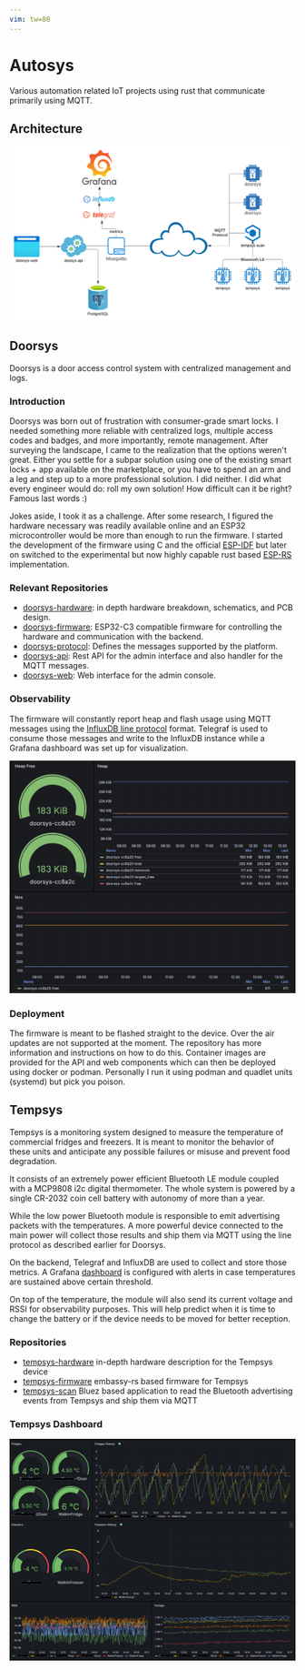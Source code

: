 ```yaml
---
vim: tw=80
---
```


# Autosys

Various automation related IoT projects using rust that communicate primarily
using MQTT.

## Architecture

![Architecture Diagram](assets/architecture.svg)

## Doorsys

Doorsys is a door access control system with centralized management and logs.

### Introduction

Doorsys was born out of frustration with consumer-grade smart locks. I needed
something more reliable with centralized logs, multiple access codes and badges,
and more importantly, remote management. After surveying the landscape, I came
to the realization that the options weren't great. Either you settle for a
subpar solution using one of the existing smart locks + app available on the
marketplace, or you have to spend an arm and a leg and step up to a more
professional solution. I did neither. I did what every engineer would do: roll
my own solution! How difficult can it be right? Famous last words :)

Jokes aside, I took it as a challenge. After some research, I figured the
hardware necessary was readily available online and an ESP32 microcontroller
would be more than enough to run the firmware. I started the development of the
firmware using C and the official
[ESP-IDF](https://github.com/espressif/esp-idf) but later on switched to the
experimental but now highly capable rust based
[ESP-RS](https://github.com/esp-rs) implementation.

### Relevant Repositories

- [doorsys-hardware](https://github.com/fabiojmendes/doorsys-hardware): in depth
  hardware breakdown, schematics, and PCB design.
- [doorsys-firmware](https://github.com/fabiojmendes/doorsys-firmware): ESP32-C3
  compatible firmware for controlling the hardware and communication with the
  backend.
- [doorsys-protocol](https://github.com/fabiojmendes/doorsys-protocol): Defines
  the messages supported by the platform.
- [doorsys-api](https://github.com/fabiojmendes/doorsys-api): Rest API for the
  admin interface and also handler for the MQTT messages.
- [doorsys-web](https://github.com/fabiojmendes/doorsys-web): Web interface for
  the admin console.

### Observability

The firmware will constantly report heap and flash usage using MQTT messages
using the
[InfluxDB line protocol](https://docs.influxdata.com/influxdb/v1/write_protocols/line_protocol_tutorial/)
format. Telegraf is used to consume those messages and write to the InfluxDB
instance while a Grafana dashboard was set up for visualization.

![Doorsys Dashboard](./assets/doorsys-dashboard.png)

### Deployment

The firmware is meant to be flashed straight to the device. Over the air updates
are not supported at the moment. The repository has more information and
instructions on how to do this. Container images are provided for the API and
web components which can then be deployed using docker or podman. Personally I
run it using podman and quadlet units (systemd) but pick you poison.

## Tempsys

Tempsys is a monitoring system designed to measure the temperature of commercial
fridges and freezers. It is meant to monitor the behavior of these units and
anticipate any possible failures or misuse and prevent food degradation.

It consists of an extremely power efficient Bluetooth LE module coupled with a
MCP9808 i2c digital thermometer. The whole system is powered by a single CR-2032
coin cell battery with autonomy of more than a year.

While the low power Bluetooth module is responsible to emit advertising packets
with the temperatures. A more powerful device connected to the main power will
collect those results and ship them via MQTT using the line protocol as
described earlier for Doorsys.

On the backend, Telegraf and InfluxDB are used to collect and store those
metrics. A Grafana [dashboard](#tempsys-dashboard) is configured with alerts in
case temperatures are sustained above certain threshold.

On top of the temperature, the module will also send its current voltage and
RSSI for observability purposes. This will help predict when it is time to
change the battery or if the device needs to be moved for better reception.

### Repositories

- [tempsys-hardware](https://github.com/fabiojmendes/tempsys-hardware) in-depth
  hardware description for the Tempsys device
- [tempsys-firmware](https://github.com/fabiojmendes/tempsys-firmware)
  embassy-rs based firmware for Tempsys
- [tempsys-scan](https://github.com/fabiojmendes/tempsys-scan) Bluez based
  application to read the Bluetooth advertising events from Tempsys and ship
  them via MQTT

### Tempsys Dashboard

![Tempsys Dashboard](./assets/tempsys-dashboard.png)
